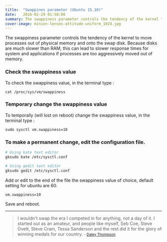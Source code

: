 ```yaml
---
title:  "Swappines parameter (Ubuntu 15.10)"
date:   2016-02-29 01:58:00
summary: The swappiness parameter controls the tendency of the kernel to move processes out of physical memory and onto the swap disk.
cover-image: minion-lenses-attitude-uniform_1024.jpg
---
```


The swappiness parameter controls the tendency of the kernel to move processes out of physical memory and onto the swap disk. Because disks are much slower than RAM, this can lead to slower response times for system and applications if processes are too aggressively moved out of memory.

### Check the swappiness value

To check the swappiness value, in the terminal type : 

    cat /proc/sys/vm/swappiness

### Temporary change the swappiness value

To temporally (will lost on reboot) change the swappiness value, in the terminal type : 

    sudo sysctl vm.swappiness=10

### To make a permanent change, edit the configuration file.

```bash
# Using kate text editor
gksudo kate /etc/sysctl.conf

# Using gedit text editor
gksudo gedit /etc/sysctl.conf
```

Add or edit to the end of the file the swappiness value of choice, default setting for ubuntu are 60.

    vm.swappiness=10 

Save and reboot.


---
> I wouldn't swap the era I competed in for anything, not a day of it. I started out as an amateur, and people like myself, Seb Coe, Steve Ovett, Steve Cram, Tessa Sanderson and the rest did it for the glory of winning medals for our country.
> <small>- [Daley Thompson](https://www.brainyquote.com/quotes/quotes/d/daleythomp521652.html)</small>